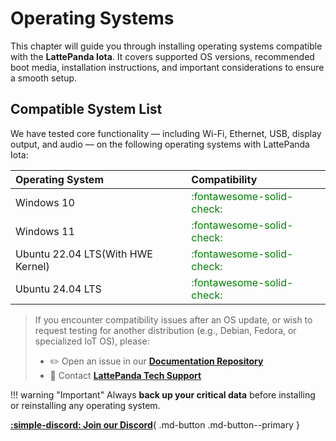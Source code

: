 # Operating Systems

This chapter will guide you through installing operating systems compatible with the **LattePanda Iota**. It covers supported OS versions, recommended boot media, installation instructions, and important considerations to ensure a smooth setup.

## Compatible System List

We have tested core functionality — including Wi-Fi, Ethernet, USB, display output, and audio — on the following operating systems with LattePanda Iota:

| Operating System                  | Compatibility                                               |
| :-------------------------------- | :---------------------------------------------------------- |
| Windows 10                        | <span style="color: green">:fontawesome-solid-check:</span> |
| Windows 11                        | <span style="color: green">:fontawesome-solid-check:</span> |
| Ubuntu 22.04 LTS(With HWE Kernel) | <span style="color: green">:fontawesome-solid-check:</span> |
| Ubuntu 24.04 LTS                  | <span style="color: green">:fontawesome-solid-check:</span> |

> If you encounter compatibility issues after an OS update, or wish to request testing for another distribution (e.g., Debian, Fedora, or specialized IoT OS), please:
> 
> - ✏️ Open an issue in our [**Documentation Repository**](https://github.com/LattePandaTeam/Docs/issues)
> - 📧 Contact [**LattePanda Tech Support**](mailto:techsupport@lattepanda.com)


!!! warning "Important"
    Always **back up your critical data** before installing or reinstalling any operating system.




[**:simple-discord: Join our Discord**](https://discord.gg/k6YPYQgmHt){ .md-button .md-button--primary }